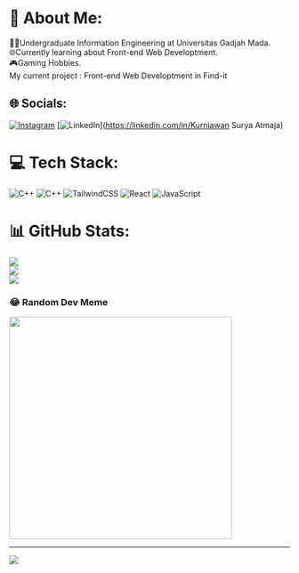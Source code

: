 # 💫 About Me:
🧑‍🎓Undergraduate Information Engineering at Universitas Gadjah Mada. <br>🌐Currently learning about Front-end Web Developtment.<br>🎮Gaming Hobbies.<br>My current project : Front-end Web Developtment in Find-it<br>


## 🌐 Socials:
[![Instagram](https://img.shields.io/badge/Instagram-%23E4405F.svg?logo=Instagram&logoColor=white)](https://instagram.com/surya_atmj_) [![LinkedIn](https://img.shields.io/badge/LinkedIn-%230077B5.svg?logo=linkedin&logoColor=white)](https://linkedin.com/in/Kurniawan Surya Atmaja) 

# 💻 Tech Stack:
![C++](https://img.shields.io/badge/c++-%2300599C.svg?style=for-the-badge&logo=c%2B%2B&logoColor=white) ![C++](https://img.shields.io/badge/c++-%2300599C.svg?style=for-the-badge&logo=c%2B%2B&logoColor=white) ![TailwindCSS](https://img.shields.io/badge/tailwindcss-%2338B2AC.svg?style=for-the-badge&logo=tailwind-css&logoColor=white) ![React](https://img.shields.io/badge/react-%2320232a.svg?style=for-the-badge&logo=react&logoColor=%2361DAFB) ![JavaScript](https://img.shields.io/badge/javascript-%23323330.svg?style=for-the-badge&logo=javascript&logoColor=%23F7DF1E)
# 📊 GitHub Stats:
![](https://github-readme-stats.vercel.app/api?username=SuryaAtmaja1&theme=dark&hide_border=false&include_all_commits=false&count_private=false)<br/>
![](https://github-readme-streak-stats.herokuapp.com/?user=SuryaAtmaja1&theme=dark&hide_border=false)<br/>
![](https://github-readme-stats.vercel.app/api/top-langs/?username=SuryaAtmaja1&theme=dark&hide_border=false&include_all_commits=false&count_private=false&layout=compact)

### 😂 Random Dev Meme
<img src='https://randommeme-five.vercel.app/' style="height: 400px;"/>

---
[![](https://visitcount.itsvg.in/api?id=SuryaAtmaja1&icon=2&color=6)](https://visitcount.itsvg.in)

<!-- Proudly created with GPRM ( https://gprm.itsvg.in ) -->
